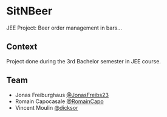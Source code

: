 # SitNBeer
JEE Project: Beer order management in bars...

## Context

Project done during the 3rd Bachelor semester in JEE course.

## Team

* Jonas Freiburghaus [@JonasFreibs23](https://github.com/JonasFreibs23)
* Romain Capocasale [@RomainCapo](https://github.com/RomainCapo)
* Vincent Moulin [@dicksor](https://github.com/dicksor)
